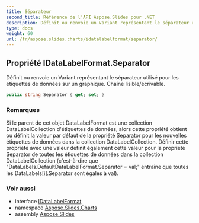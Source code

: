 ```yaml
---
title: Séparateur
second_title: Référence de l'API Aspose.Slides pour .NET
description: Définit ou renvoie un Variant représentant le séparateur utilisé pour les étiquettes de données sur un graphique. Chaîne lisible/écrivable.
type: docs
weight: 60
url: /fr/aspose.slides.charts/idatalabelformat/separator/
---
```


## Propriété IDataLabelFormat.Separator

Définit ou renvoie un Variant représentant le séparateur utilisé pour les étiquettes de données sur un graphique. Chaîne lisible/écrivable.

```csharp
public string Separator { get; set; }
```

### Remarques

Si le parent de cet objet DataLabelFormat est une collection DataLabelCollection d'étiquettes de données, alors cette propriété obtient ou définit la valeur par défaut de la propriété Separator pour les nouvelles étiquettes de données dans la collection DataLabelCollection. Définir cette propriété avec une valeur définit également cette valeur pour la propriété Separator de toutes les étiquettes de données dans la collection DataLabelCollection (c'est-à-dire que "DataLabels.DefaultDataLabelFormat.Separator = val;" entraîne que toutes les DataLabels[i].Separator sont égales à val).

### Voir aussi

* interface [IDataLabelFormat](../../idatalabelformat)
* namespace [Aspose.Slides.Charts](../../idatalabelformat)
* assembly [Aspose.Slides](../../../)

<!-- NE PAS MODIFIER : généré par xmldocmd pour Aspose.Slides.dll -->
